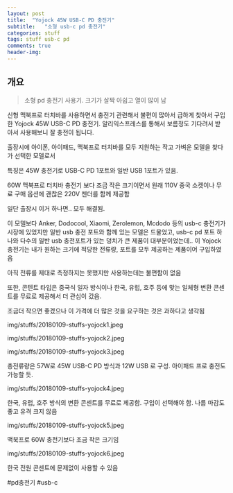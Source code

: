 ```yaml
---
layout: post
title:  "Yojock 45W USB-C PD 충전기"
subtitle:   "소형 usb-c pd 충전기"
categories: stuff
tags: stuff usb-c pd 
comments: true
header-img: 
---
```


## 개요
> 소형 pd 충전기 사용기. 크기가 살짝 아쉽고 열이 많이 남 

신형 맥북프로 터치바를 사용하면서 충전기 관련해서 불편이 많아서 급하게 찾아서 구입한 Yojock 45W USB-C PD 충전기. 알리익스프레스를 통해서 보름정도 기다려서 받아서 사용해보니 잘 충전이 됩니다.

출장시에 아이폰, 아이패드, 맥북프로 터치바를 모두 지원하는 작고 가벼운 모델을 찾다가 선택한 모델로서

특징은 45W 충전기로 USB-C PD 1포트와 일반 USB 1포트가 있음.

60W 맥북프로 터치바 충전기 보다 조금 작은 크기이면서 원래 110V 중국 소켓이나 무료 구매 옵션에 괜찮은 220V 젠더를 함께 제공함

일단 출장시 이거 하나면.. 모두 해결됨.

이 모델보다 Anker, Dodocool, Xiaomi, Zerolemon, Mcdodo 등의 usb-c 충전기가 시장에 있었지만 일반 usb 충전 포트와 함께 있는 모델은 드물었고, usb-c pd 포트 하나와 다수의 일반 usb 충전포트가 있는 덩치가 큰 제품이 대부분이었는데.. 이 Yojock 충전기는 내가 원하는 크기에 적당한 전류량, 포트를 모두 제공하는 제품이어 구입하였음

아직 전류를 제대로 측정하지는 못했지만 사용하는데는 불편함이 없음

또한, 콘텐트 타입은 중국식 일자 방식이나 한국, 유럽, 호주 등에 맞는 일체형 변환 콘센트를 무료로 제공해서 더 관심이 갔음.

조금더 작으면 좋겠으나 이 가격에 더 많은 것을 요구하는 것은 과하다고 생각됨



 img/stuffs/20180109-stuffs-yojock1.jpeg

 img/stuffs/20180109-stuffs-yojock2.jpeg

 img/stuffs/20180109-stuffs-yojock3.jpeg


총전류량은 57W로 45W  USB-C PD 방식과 12W USB 로 구성. 아이패드 프로 충전도 가능할 듯.

 

img/stuffs/20180109-stuffs-yojock4.jpeg

한국, 유럽, 호주 방식의 변환 콘센트를 무료로 제공함. 구입이 선택해야 함. 나름 마감도 좋고 유격 크지 않음

 

img/stuffs/20180109-stuffs-yojock5.jpeg

맥북프로 60W 충전기보다 조금 작은 크기임

 

img/stuffs/20180109-stuffs-yojock6.jpeg

한국 전원 콘센트에 문제없이 사용할 수 있음

#pd충전기 #usb-c
